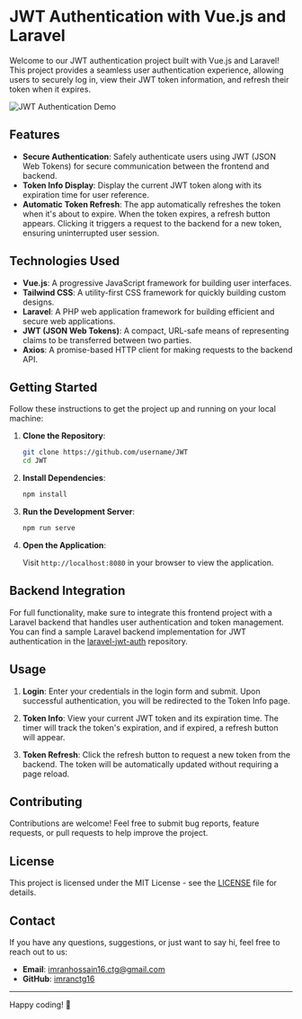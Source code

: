 
# JWT Authentication with Vue.js and Laravel

Welcome to our JWT authentication project built with Vue.js and Laravel! This project provides a seamless user authentication experience, allowing users to securely log in, view their JWT token information, and refresh their token when it expires.

![JWT Authentication Demo](demo.gif)

## Features

- **Secure Authentication**: Safely authenticate users using JWT (JSON Web Tokens) for secure communication between the frontend and backend.
- **Token Info Display**: Display the current JWT token along with its expiration time for user reference.
- **Automatic Token Refresh**: The app automatically refreshes the token when it's about to expire. When the token expires, a refresh button appears. Clicking it triggers a request to the backend for a new token, ensuring uninterrupted user session.
  
## Technologies Used

- **Vue.js**: A progressive JavaScript framework for building user interfaces.
- **Tailwind CSS**: A utility-first CSS framework for quickly building custom designs.
- **Laravel**: A PHP web application framework for building efficient and secure web applications.
- **JWT (JSON Web Tokens)**: A compact, URL-safe means of representing claims to be transferred between two parties.
- **Axios**: A promise-based HTTP client for making requests to the backend API.

## Getting Started

Follow these instructions to get the project up and running on your local machine:

1. **Clone the Repository**:

   ```bash
   git clone https://github.com/username/JWT
   cd JWT
   ```

2. **Install Dependencies**:

   ```bash
   npm install
   ```

3. **Run the Development Server**:

   ```bash
   npm run serve
   ```

4. **Open the Application**:

   Visit `http://localhost:8080` in your browser to view the application.

## Backend Integration

For full functionality, make sure to integrate this frontend project with a Laravel backend that handles user authentication and token management. You can find a sample Laravel backend implementation for JWT authentication in the [laravel-jwt-auth](https://github.com/yourusername/laravel-jwt-auth) repository.

## Usage

1. **Login**: Enter your credentials in the login form and submit. Upon successful authentication, you will be redirected to the Token Info page.

2. **Token Info**: View your current JWT token and its expiration time. The timer will track the token's expiration, and if expired, a refresh button will appear.

3. **Token Refresh**: Click the refresh button to request a new token from the backend. The token will be automatically updated without requiring a page reload.

## Contributing

Contributions are welcome! Feel free to submit bug reports, feature requests, or pull requests to help improve the project.

## License

This project is licensed under the MIT License - see the [LICENSE](LICENSE) file for details.

## Contact

If you have any questions, suggestions, or just want to say hi, feel free to reach out to us:

- **Email**: imranhossain16.ctg@gmail.com
- **GitHub**: [imranctg16](https://github.com/imranctg16)

---
Happy coding! 🚀
